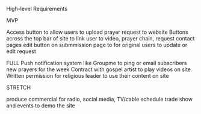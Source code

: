 High-level Requirements



MVP

Access button to allow users to upload prayer request to website
Buttons across the top bar of site to link user to video, prayer chain, request contact pages
edit button on submmission page to for original users to update or edit request



FULL
Push notification system like Groupme to ping or email subscribers new prayers for the week
Contract with gospel artist to play videos on site
Written permission for religious leader to use their content on site

STRETCH

produce commercial for radio, social media, TV/cable
schedule trade show and events to demo the site

